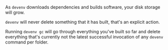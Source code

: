 As ``devenv`` downloads dependencies and builds software,
your disk storage will grow.

``devenv`` will never delete something that it has built,
that's an explicit action.

Running ``devenv gc`` will go through everything you've built so far
and delete everything that's currently not the latest successful invocation
of any ``devenv`` command per folder.
